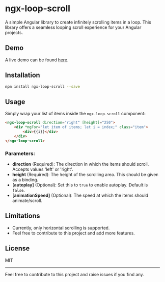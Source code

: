 
# ngx-loop-scroll

A simple Angular library to create infinitely scrolling items in a loop. This library offers a seamless looping scroll experience for your Angular projects.

## Demo
A live demo can be found [here](https://stackblitz.com/edit/stackblitz-starters-pevwdv). 

## Installation
```bash
npm install ngx-loop-scroll --save
```

## Usage
Simply wrap your list of items inside the `ngx-loop-scroll` component:

```html
<ngx-loop-scroll direction="right" [height]="250">
    <div *ngFor="let item of items; let i = index;" class="item">
        <div>{{i}}</div>
    </div>
</ngx-loop-scroll>
```

### Parameters:

- **direction** (Required): The direction in which the items should scroll. Accepts values 'left' or 'right'.
- **height** (Required): The height of the scrolling area. This should be given as a binding.
- **[autoplay]** (Optional): Set this to `true` to enable autoplay. Default is `false`.
- **[animationSpeed]** (Optional): The speed at which the items should animate/scroll.

## Limitations
- Currently, only horizontal scrolling is supported.
- Feel free to contribute to this project and add more features.

## License
MIT

---

Feel free to contribute to this project and raise issues if you find any.
